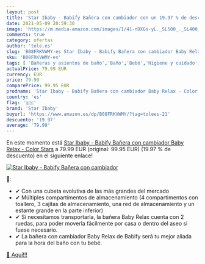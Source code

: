 ```yaml
---
layout: post
title: 'Star Ibaby - Babify Bañera con cambiador con un 19.97 % de descuento'
date: 2021-05-09 20:59:30
image: 'https://m.media-amazon.com/images/I/41-nDXGs-yL._SL500_._SL400_.jpg'
comments: true
category: ofertas
author: 'tole.es'
slug: 'B08FRKVWMY-es Star Ibaby - Babify Bañera con cambiador Baby Relax -...'
sku: 'B08FRKVWMY-es'
tags: [ 'Bañeras y asientos de baño','Baño','Bebé','Higiene y cuidado','babify','star ibaby', ]
actualPrice: 79.99 EUR
currency: EUR
price: 79.99
comparePrice: 99.95 EUR
prodname: 'Star Ibaby - Babify Bañera con cambiador Baby Relax - Color Stars'
country: 'es'
flag: '🇪🇸'
brand: 'Star Ibaby'
buyurl: 'https://www.amazon.es/dp/B08FRKVWMY/?tag=tolees-21'
descuento: '19.97'
average: '79.99'
---
```


En este momento está [Star Ibaby - Babify Bañera con cambiador Baby Relax - Color Stars](https://www.amazon.es/dp/B08FRKVWMY/?tag=tolees-21) a 79.99 EUR (original: 99.95 EUR) (19.97 %  de descuento) en el siguiente enlace!

[![Star Ibaby - Babify Bañera con cambiador](https://m.media-amazon.com/images/I/41-nDXGs-yL._SL500_._SL400_.jpg)](https://www.amazon.es/dp/B08FRKVWMY/?tag=tolees-21)

🔎:

- ✔ Con una cubeta evolutiva de las más grandes del mercado
- ✔ Múltiples compartimentos de almacenamiento (4 compartimentos con toallero, 3 cajitas de almacenamiento, una red de almacenamiento y un estante grande en la parte inferior)
- ✔ Si necesitamos transportarla, la bañera Baby Relax cuenta con 2 ruedas, para poder moverla fácilmente por casa o dentro del aseo si fuese necesario.
- ✔ La bañera con cambiador Baby Relax de Babify será tu mejor aliada para la hora del baño con tu bebé.

[🛒 Aquí!!!](https://www.amazon.es/dp/B08FRKVWMY/?tag=tolees-21)

